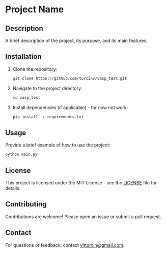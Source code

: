 # Project Name

## Description
A brief description of the project, its purpose, and its main features.

## Installation
1. Clone the repository:
   ```sh
   git clone https://github.com/turcinv/vasp_test.git
   ```
2. Navigate to the project directory:
   ```sh
   cd vasp_test
   ```
3. Install dependencies (if applicable) - for now not work:
   ```sh
   pip install -r requirements.txt
   ```

## Usage
Provide a brief example of how to use the project:
```sh
python main.py
```

## License
This project is licensed under the MIT License - see the [LICENSE](LICENSE) file for details.

## Contributing
Contributions are welcome! Please open an issue or submit a pull request.

## Contact
For questions or feedback, contact vitturcin@gmail.com.

